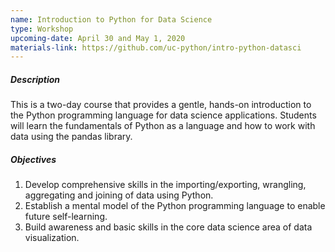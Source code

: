 ```yaml
---
name: Introduction to Python for Data Science
type: Workshop
upcoming-date: April 30 and May 1, 2020
materials-link: https://github.com/uc-python/intro-python-datasci
---
```

##### Description
This is a two-day course that provides a gentle, hands-on introduction to the Python programming language for data science applications.
Students will learn the fundamentals of Python as a language and how to work with data using the pandas library.

##### Objectives
1. Develop comprehensive skills in the importing/exporting, wrangling, aggregating and joining of data using Python.
2. Establish a mental model of the Python programming language to enable future self-learning.
3. Build awareness and basic skills in the core data science area of data visualization.
